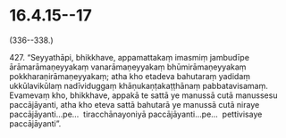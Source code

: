 # 16.4.15--17

(336--338.)

427\. “Seyyathāpi, bhikkhave, appamattakaṃ imasmiṃ jambudīpe ārāmarāmaṇeyyakaṃ vanarāmaṇeyyakaṃ bhūmirāmaṇeyyakaṃ pokkharaṇirāmaṇeyyakaṃ; atha kho etadeva bahutaraṃ yadidaṃ ukkūlavikūlaṃ nadīviduggaṃ khāṇukaṇṭakaṭṭhānaṃ pabbatavisamaṃ. Evamevaṃ kho, bhikkhave, appakā te sattā ye manussā cutā manussesu paccājāyanti, atha kho eteva sattā bahutarā ye manussā cutā niraye paccājāyanti…pe…  tiracchānayoniyā paccājāyanti…pe…  pettivisaye paccājāyanti”.
